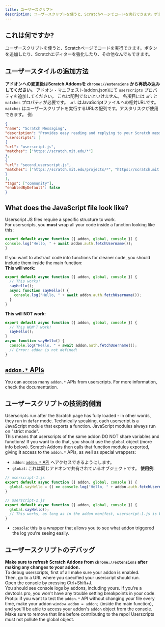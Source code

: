 ```yaml
---
title: ユーザースクリプト
description: ユーザースクリプトを使うと、Scratchページでコードを実行できます。ボタンを追加したり、Scratchエディターを強化したり、その他なんでもできます。
---
```

## これは何ですか?
ユーザースクリプトを使うと、Scratchページでコードを実行できます。ボタンを追加したり、Scratchエディターを強化したり、その他なんでもできます。

## ユーザースタイルの追加方法
**アドオンへの変更後はScratch Addonsを `chrome://extensions` から再読み込みしてください。**
アドオン・マニフェスト(addon.json)にて `userscripts` プロパティを追加してください。
これは配列でないといけません。
各項目には `url` と `matches` プロパティが必要です。
`url` はJavaScriptファイルへの相対URLです。
`matches` はユーザースクリプトを実行するURLの配列です。アスタリスクが使用できます。
例:
```json
{
"name": "Scratch Messaging",
"description": "Provides easy reading and replying to your Scratch messages.",
"userscripts": [
{
"url": "userscript.js",
"matches": ["https://scratch.mit.edu/*"]
},
{
"url": "second_userscript.js",
"matches": ["https://scratch.mit.edu/projects/*", "https://scratch.mit.edu/users/*"]
}
],
"tags": ["community"],
"enabledByDefault": false
}
```

## What does the JavaScript file look like?
Userscript JS files require a specific structure to work.  
For userscripts, you **must** wrap all your code inside a function looking like this:
```js
export default async function ({ addon, global, console }) {
console.log("Hello, " + await addon.auth.fetchUsername());
}
```
If you want to abstract code into functions for cleaner code, you should include them inside the main function:  
**This will work:**
```js
export default async function ({ addon, global, console }) {
  // This works!
  sayHello();
  async function sayHello() {
    console.log("Hello, " + await addon.auth.fetchUsername());
  }
}
```
**This will NOT work:**
```js
export default async function ({ addon, global, console }) {
  // This WON'T work!
  sayHello();
}
async function sayHello() {
  console.log("Hello, " + await addon.auth.fetchUsername());
  // Error: addon is not defined!
}
```

## [`addon.*` APIs](/docs/developing/addon-apis-reference)
You can access many `addon.*` APIs from userscripts. For more information, check the documentation.

## ユーザースクリプトの技術的側面
Userscripts run after the Scratch page has fully loaded - in other words, they run in `defer` mode.
Technically speaking, each userscript is a JavaScript module that exports a function. JavaScript modules always run on "strict mode".  
This means that userscripts of the same addon DO NOT share variables and functions! If you want to do that, you should use the `global` object (more info below).
Scratch Addons then calls that function modules exported, giving it access to the `addon.*` APIs, as well as special wrappers:  
- `addon`: [`addon.*` API](/docs/developing/addon-apis-reference) へアクセスできるようにします。
- `global`: これは同じアドオンで共有されているオブジェクトです。 **使用例**:
```js
// userscript-1.js
export default async function ({ addon, global, console }) {
  global.sayHello = () => console.log("Hello, " + addon.auth.fetchUsername());
}

// userscript-2.js
export default async function ({ addon, global, console }) {
  global.sayHello();
  // This works, as long as in the addon manifest, userscript-1.js is before userscript-2.js in the userscripts array.
}
```
- `console`: this is a wrapper that allows you to see what addon triggered the log you're seeing easily.

## ユーザースクリプトのデバッグ
**Make sure to refresh Scratch Addons from `chrome://extensions` after making any changes to your addon.**  
To debug userscripts, first of all make sure your addon is enabled.  
Then, go to a URL where you specified your userscript should run.  
Open the console by pressing Ctrl+Shift+J.  
You should see console logs by addons, including yours. If you're a devtools pro, you won't have any trouble setting breakpoints in your code.  
Protip: if you want to test the `addon.*` API without changing your file every time, make your addon `window.addon = addon;` (inside the main function), and you'll be able to access your addon's `addon` object from the console. Make sure to remove that line before contributing to the repo! Userscripts must not pollute the global object.
